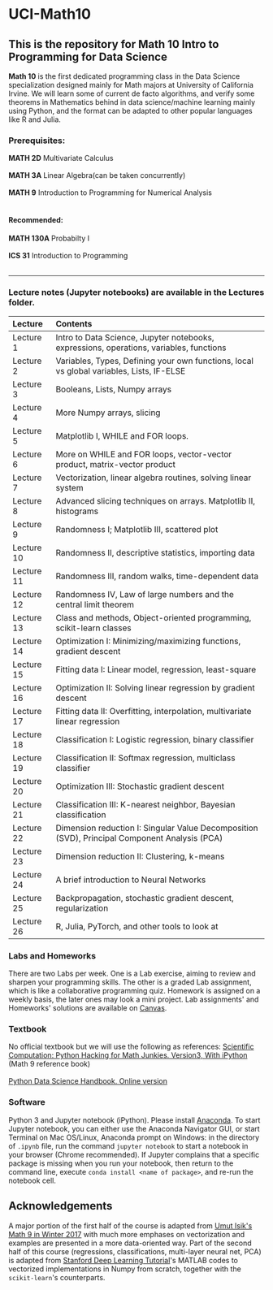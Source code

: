 # UCI-Math10
This is the repository for Math 10 Intro to Programming for Data Science
---------------------------------------------------------

**Math 10** is the first dedicated programming class in the Data Science specialization designed mainly for Math majors at University of California Irvine. We will learn some of current de facto algorithms, and verify some theorems in Mathematics behind in data science/machine learning mainly using Python, and the format can be adapted to other popular languages like R and Julia.

### Prerequisites: 
**MATH 2D** Multivariate Calculus
<br><br>
**MATH 3A** Linear Algebra(can be taken concurrently)
<br><br>
**MATH 9** Introduction to Programming for Numerical Analysis
<br><br>
#### Recommended: 
**MATH 130A** Probabilty I
<br><br>
**ICS 31** Introduction to Programming 
<br><br>

----

### Lecture notes (Jupyter notebooks) are available in the Lectures folder.

| Lecture    | Contents |
|:----------|:--------|
|  Lecture 1 | Intro to Data Science, Jupyter notebooks, expressions, operations, variables, functions  |
|  Lecture 2 | Variables, Types, Defining your own functions, local vs global variables, Lists, IF-ELSE  |
|  Lecture 3 | Booleans, Lists, Numpy arrays  |
|  Lecture 4 | More Numpy arrays, slicing  |
|  Lecture 5 | Matplotlib I, WHILE and FOR loops.  |
|  Lecture 6 | More on WHILE and FOR loops, vector-vector product, matrix-vector product|
|  Lecture 7 | Vectorization, linear algebra routines, solving linear system|
|  Lecture 8 | Advanced slicing techniques on arrays. Matplotlib II, histograms|
|  Lecture 9 | Randomness I; Matplotlib III, scattered plot|
|  Lecture 10 | Randomness II, descriptive statistics, importing data|
|  Lecture 11 | Randomness III, random walks, time-dependent data|
|  Lecture 12 | Randomness IV, Law of large numbers and the central limit theorem|
|  Lecture 13 | Class and methods, Object-oriented programming, scikit-learn classes|
|  Lecture 14 | Optimization I: Minimizing/maximizing functions, gradient descent|
|  Lecture 15 | Fitting data I: Linear model, regression, least-square|
|  Lecture 16 | Optimization II: Solving linear regression by gradient descent|
|  Lecture 17 | Fitting data II: Overfitting, interpolation, multivariate linear regression|
|  Lecture 18 | Classification I: Logistic regression, binary classifier|
|  Lecture 19 | Classification II: Softmax regression, multiclass classifier|
|  Lecture 20 | Optimization III: Stochastic gradient descent|
|  Lecture 21 | Classification III: K-nearest neighbor, Bayesian classification|
|  Lecture 22 | Dimension reduction I: Singular Value Decomposition (SVD), Principal Component Analysis (PCA)|
|  Lecture 23 | Dimension reduction II: Clustering, k-means|
|  Lecture 24 | A brief introduction to Neural Networks|
|  Lecture 25 | Backpropagation, stochastic gradient descent, regularization|
|  Lecture 26 | R, Julia, PyTorch, and other tools to look at|


### Labs and Homeworks
There are two Labs per week. One is a Lab exercise, aiming to review and sharpen your programming skills. 
The other is a graded Lab assignment, which is like a collaborative programming quiz.
Homework is assigned on a weekly basis, the later ones may look a mini project.
Lab assignments' and Homeworks' solutions are available on [Canvas](https://canvas.eee.uci.edu).


### Textbook
No official textbook but we will use the following as references:
[Scientific Computation: Python Hacking for Math Junkies. Version3, With iPython](https://github.com/biomathman/python-book/) (Math 9 reference book)
<br><br>
[Python Data Science Handbook. Online version](https://jakevdp.github.io/PythonDataScienceHandbook/)


### Software
Python 3 and Jupyter notebook (iPython). Please install [Anaconda](https://www.anaconda.com/download). To start Jupyter notebook, you can either use the Anaconda Navigator GUI, or start Terminal on Mac OS/Linux, Anaconda prompt on Windows: in the directory of `.ipynb` file, run the command `jupyter notebook` to start a notebook in your browser (Chrome recommended). If Jupyter complains that a specific package is missing when you 
run your notebook, then return to the command line, execute `conda install <name of package>`, and re-run the notebook cell. 

## Acknowledgements 
A major portion of the first half of the course is adapted from [Umut Isik's Math 9 in Winter 2017](https://www.math.uci.edu/~isik/teaching/17W_MATH9/index.html) with much more emphases on vectorization and examples are presented in a more data-oriented way. Part of the second half of this course (regressions, classifications, multi-layer neural net, PCA) is adapted from [Stanford Deep Learning Tutorial](http://ufldl.stanford.edu/tutorial/)'s MATLAB codes to vectorized implementations in Numpy from scratch, together with the `scikit-learn`'s counterparts.
